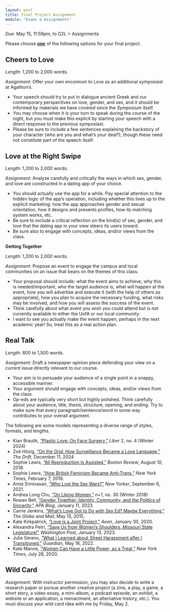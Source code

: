 ```yaml
---
layout: post
title: Final Project Assignment
module: "Exams & Assignments"
---
```


*Due*: May 15, 11:59pm, to D2L > Assignments

Please choose ***<u>one</u>*** of the following options for your final project.

## Cheers to Love

*Length*: 1,200 to 2,000 words.

*Assignment*: Offer your own encomium to Love as an additional symposiast at Agathon’s.

- Your speech should try to put in dialogue ancient Greek and our contemporary perspectives on love, gender, and sex, and it should be informed by materials we have covered since the *Symposium* itself.
- You may choose when it is your turn to speak during the course of the night, but you must make this explicit by starting your speech with a direct response to the previous symposiast.
- Please be sure to include a few sentences explaining the backstory of your character (who are you and what’s your deal?), though these need not constitute part of the speech itself.

## Love at the Right Swipe

*Length*: 1,200 to 2,000 words.

*Assignment*: Analyze carefully and critically the ways in which sex, gender, and love are constructed in a dating app of your choice.

- You should actually use the app for a while. Pay special attention to the hidden logic of the app’s operation, including whether this lives up to the explicit marketing: how the app approaches gender and sexual orientation, how it designs and presents profiles, how its matching system works, etc.
- Be sure to include a critical reflection on the kind(s) of sex, gender, and love that the dating app in your view steers its users toward.
- Be sure also to engage with concepts, ideas, and/or views from the class.

**Getting Together**

*Length*: 1,200 to 2,000 words.

*Assignment*: Propose an event to engage the campus and local communities on an issue that bears on the themes of this class.

- Your proposal should include: what the event aims to achieve, why this is needed/important, who the target audience is, what will happen at the event, how you will advertise and execute it (with the help of others as appropriate), how you plan to acquire the necessary funding, what risks may be involved, and how you will assess the success of the event.
- Think carefully about what event you wish you could attend but is not currently available to either the UofA or our local community.
- I want to see you actually make the event happen, perhaps in the next academic year! So, treat this as a real action plan.

## Real Talk

*Length*: 800 to 1,500 words.

*Assignment*: Draft a newspaper opinion piece defending your view on a current issue directly relevant to our course.

- Your aim is to persuade your audience of a single point in a snappy, accessible manner.
- Your argument should engage with concepts, ideas, and/or views from the class.
- Op-eds are typically very short but highly polished. Think carefully about your audience, title, thesis, structure, opening, and ending. Try to make sure that every paragraph/sentence/word in some way contributes to your overall argument.

The following are some models representing a diverse range of styles, formats, and lengths.

- Kian Braulik, [“Plastic Love: On Face Surgery,”](https://www.liberreview.com/plastic-love-on-face-surgery/) *Liber* 2, no. 4 (Winter 2024)
- Zoë Hitzig, [“On the Grid: How Surveillance Became a Love Language,”](https://www.thedriftmag.com/on-the-grid/) *The Drift*, December 11, 2024
- Sophie Lewis, [“All Reproduction Is Assisted,”](https://www.bostonreview.net/forum_response/sophie-lewis-lewis-emre/) *Boston Review*, August 10, 2018.
- Sophie Lewis, [“How British Feminism Became Anti-Trans,”](https://www.nytimes.com/2019/02/07/opinion/terf-trans-women-britain.html?unlocked_article_code=1.B08.xgf3.6GcDNtGBl44S&smid=url-share) *New York Times*, February 7, 2019.
- Amia Srinivasan, [“Who Lost the Sex Wars?”](https://www.newyorker.com/magazine/2021/09/13/who-lost-the-sex-wars) *New Yorker*, September 6, 2021.
- Andrea Long Chu, [“On Liking Women,”](https://www.nplusonemag.com/issue-30/essays/on-liking-women/?) *n+1*, no. 30 (Winter 2018)
- Rowan Bell, [“Gender Together: Identity, Community, and the Politics of Sincerity,”](https://blog.apaonline.org/2023/01/11/gender-together-identity-community-and-the-politics-of-sincerity/) *APA Blog*, January 11, 2023.
- Carrie Jenkins, [“What’s Love Got to Do with Sex Ed? Maybe Everything,”](https://www.theglobeandmail.com/opinion/whats-love-got-to-do-with-sex-ed-maybe-everything/article24456722/) *The Globe and Mail*, May 15, 2015.
- Kate Kirkpatrick, [“Love is a Joint Project,”](https://aeon.co/essays/simone-de-beauvoirs-authentic-love-is-a-project-of-equals) *Aeon*, January 30, 2020.
- Alexandra Petri, [“Save Us from Women’s Shoulders, Missouri State Legislature!”](https://web.archive.org/web/20230113192227/https://www.washingtonpost.com/opinions/2023/01/13/missouri-legislature-dress-code-cardigan-satire/) *Washington Post*, January 13, 2023.
- Julia Serano, [“What I Learned about Street Harassment after I Transitioned,”](https://www.theguardian.com/world/2022/may/16/street-harassment-women-public) *Guardian*, May 16, 2022.
- Kate Manne, [“Women Can Have a Little Power, as a Treat,”](https://www.nytimes.com/2020/07/28/opinion/biden-vice-president-woman.html?unlocked_article_code=1.cU4.AdfV.CylySjm1JR-m&smid=url-share) *New York Times*, July 28, 2020.

## Wild Card

*Assignment*: With instructor permission, you may also decide to write a research paper or pursue another creative project (a zine, a play, a game, a short story, a video essay, a mini-album, a podcast episode, an exhibit, a website or an application, a reenactment, an alternative history, etc.). You must discuss your wild card idea with me by Friday, May 2.
